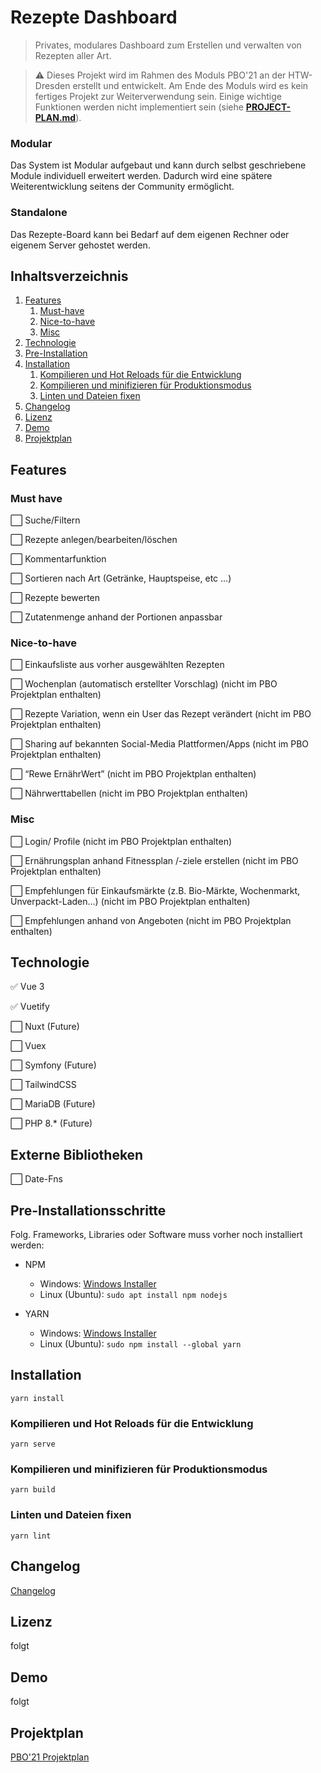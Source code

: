 # Rezepte Dashboard

> Privates, modulares Dashboard zum Erstellen und verwalten von Rezepten aller Art.

> ⚠️ Dieses Projekt wird im Rahmen des Moduls PBO'21 an der HTW-Dresden erstellt und entwickelt. Am Ende des Moduls wird es kein fertiges Projekt zur Weiterverwendung sein. Einige wichtige Funktionen werden nicht implementiert sein (siehe [**PROJECT-PLAN.md**](https://github.com/OlafdeViesel/recipedash/blob/master/PROJECT-PLAN.md)).

### Modular

Das System ist Modular aufgebaut und kann durch selbst geschriebene Module individuell erweitert werden. Dadurch wird eine spätere Weiterentwicklung
seitens der Community ermöglicht.

### Standalone

Das Rezepte-Board kann bei Bedarf auf dem eigenen Rechner oder eigenem Server gehostet werden. 

## Inhaltsverzeichnis

1. [Features](#Features)
   1. [Must-have](#must-have)
   2. [Nice-to-have](#nice-to-have)
   3. [Misc](#misc)
2. [Technologie](#Technologie)
3. [Pre-Installation](#pre-installationsschritte)
4. [Installation](#Installation)
   1. [Kompilieren und Hot Reloads für die Entwicklung](#Kompilieren-und-Hot-Reloads-für-die-Entwicklung)
   2. [Kompilieren und minifizieren für Produktionsmodus](#kompilieren-und-minifizieren-für-Produktionsmodus)
   3. [Linten und Dateien fixen](#linten-und-dateien-fixen)
4. [Changelog](#Changelog)
5. [Lizenz](#Lizenz)
6. [Demo](#Demo)
7. [Projektplan](#Projektplan)

## Features

### Must have

⬜ Suche/Filtern

⬜ Rezepte anlegen/bearbeiten/löschen

⬜ Kommentarfunktion

⬜ Sortieren nach Art (Getränke, Hauptspeise, etc ...)

⬜ Rezepte bewerten

⬜ Zutatenmenge anhand der Portionen anpassbar

                                                       
### Nice-to-have
⬜ Einkaufsliste aus vorher ausgewählten Rezepten
  
⬜ Wochenplan (automatisch erstellter Vorschlag) (nicht im PBO Projektplan enthalten)

⬜ Rezepte Variation, wenn ein User das Rezept verändert (nicht im PBO Projektplan enthalten)
  
⬜ Sharing auf bekannten Social-Media Plattformen/Apps (nicht im PBO Projektplan enthalten)
  
⬜ “Rewe ErnährWert” (nicht im PBO Projektplan enthalten)

⬜ Nährwerttabellen (nicht im PBO Projektplan enthalten)

### Misc

⬜ Login/ Profile (nicht im PBO Projektplan enthalten)

⬜ Ernährungsplan anhand Fitnessplan /-ziele erstellen (nicht im PBO Projektplan enthalten)
  
⬜ Empfehlungen für Einkaufsmärkte (z.B. Bio-Märkte, Wochenmarkt, Unverpackt-Laden…) (nicht im PBO Projektplan enthalten)
  
⬜ Empfehlungen anhand von Angeboten (nicht im PBO Projektplan enthalten)

## Technologie

✅ Vue 3

✅ Vuetify

⬜ Nuxt (Future)

⬜ Vuex

⬜ Symfony (Future)

⬜ TailwindCSS

⬜ MariaDB  (Future)

⬜ PHP 8.* (Future)

## Externe Bibliotheken

⬜ Date-Fns

## Pre-Installationsschritte
Folg. Frameworks, Libraries oder Software muss vorher noch installiert werden:

- NPM 
  - Windows: [Windows Installer](https://nodejs.org/en/download/)
  - Linux (Ubuntu): ``sudo apt install npm nodejs``

- YARN 
  - Windows: [Windows Installer](https://classic.yarnpkg.com/latest.msi)
  - Linux (Ubuntu): ``sudo npm install --global yarn``


## Installation
```
yarn install
```

### Kompilieren und Hot Reloads für die Entwicklung
```
yarn serve
```

### Kompilieren und minifizieren für Produktionsmodus
```
yarn build
```

### Linten und Dateien fixen
```
yarn lint
```

## Changelog

[Changelog](https://github.com/OlafdeViesel/recipedash/blob/master/CHANGELOG.md)

## Lizenz

folgt

## Demo

folgt

## Projektplan

[PBO'21 Projektplan](https://github.com/OlafdeViesel/recipedash/blob/master/PROJECT-PLAN.md)